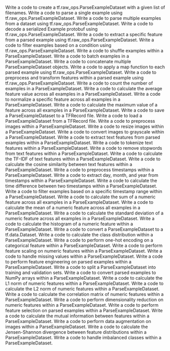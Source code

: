 Write a code to create a tf.raw_ops.ParseExampleDataset with a given list of filenames.
Write a code to parse a single example using tf.raw_ops.ParseExampleDataset.
Write a code to parse multiple examples from a dataset using tf.raw_ops.ParseExampleDataset.
Write a code to decode a serialized Example protobuf using tf.raw_ops.ParseExampleDataset.
Write a code to extract a specific feature from a parsed example using tf.raw_ops.ParseExampleDataset.
Write a code to filter examples based on a condition using tf.raw_ops.ParseExampleDataset.
Write a code to shuffle examples within a ParseExampleDataset.
Write a code to batch examples in a ParseExampleDataset.
Write a code to concatenate multiple ParseExampleDataset objects.
Write a code to apply a map function to each parsed example using tf.raw_ops.ParseExampleDataset.
Write a code to preprocess and transform features within a parsed example using tf.raw_ops.ParseExampleDataset.
Write a code to count the number of examples in a ParseExampleDataset.
Write a code to calculate the average feature value across all examples in a ParseExampleDataset.
Write a code to normalize a specific feature across all examples in a ParseExampleDataset.
Write a code to calculate the maximum value of a feature across all examples in a ParseExampleDataset.
Write a code to save a ParseExampleDataset to a TFRecord file.
Write a code to load a ParseExampleDataset from a TFRecord file.
Write a code to preprocess images within a ParseExampleDataset.
Write a code to resize images within a ParseExampleDataset.
Write a code to convert images to grayscale within a ParseExampleDataset.
Write a code to extract text features from parsed examples within a ParseExampleDataset.
Write a code to tokenize text features within a ParseExampleDataset.
Write a code to remove stopwords from text features within a ParseExampleDataset.
Write a code to calculate the TF-IDF of text features within a ParseExampleDataset.
Write a code to calculate the cosine similarity between text features within a ParseExampleDataset.
Write a code to preprocess timestamps within a ParseExampleDataset.
Write a code to extract day, month, and year from timestamps within a ParseExampleDataset.
Write a code to calculate the time difference between two timestamps within a ParseExampleDataset.
Write a code to filter examples based on a specific timestamp range within a ParseExampleDataset.
Write a code to calculate the sum of a numeric feature across all examples in a ParseExampleDataset.
Write a code to calculate the mean of a numeric feature across all examples in a ParseExampleDataset.
Write a code to calculate the standard deviation of a numeric feature across all examples in a ParseExampleDataset.
Write a code to calculate the histogram of a numeric feature within a ParseExampleDataset.
Write a code to convert a ParseExampleDataset to a tf.data.Dataset.
Write a code to calculate the class distribution within a ParseExampleDataset.
Write a code to perform one-hot encoding on a categorical feature within a ParseExampleDataset.
Write a code to perform feature scaling on numeric features within a ParseExampleDataset.
Write a code to handle missing values within a ParseExampleDataset.
Write a code to perform feature engineering on parsed examples within a ParseExampleDataset.
Write a code to split a ParseExampleDataset into training and validation sets.
Write a code to convert parsed examples to NumPy arrays within a ParseExampleDataset.
Write a code to calculate the L1 norm of numeric features within a ParseExampleDataset.
Write a code to calculate the L2 norm of numeric features within a ParseExampleDataset.
Write a code to calculate the correlation matrix of numeric features within a ParseExampleDataset.
Write a code to perform dimensionality reduction on numeric features within a ParseExampleDataset.
Write a code to perform feature selection on parsed examples within a ParseExampleDataset.
Write a code to calculate the mutual information between features within a ParseExampleDataset.
Write a code to perform data augmentation on images within a ParseExampleDataset.
Write a code to calculate the Jensen-Shannon divergence between feature distributions within a ParseExampleDataset.
Write a code to handle imbalanced classes within a ParseExampleDataset.
